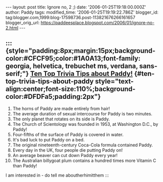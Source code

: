 \-\-- layout: post title: Ignore no, 2 ;) date:
\'2006-01-25T19:18:00.000Z\' author: Paddy tags: modified\_time:
\'2006-01-25T19:19:22.786Z\' blogger\_id:
tag:blogger.com,1999:blog-17598736.post-113821676266161657
blogger\_orig\_url:
https://paddeesplace.blogspot.com/2006/01/ignore-no-2.html \-\--

::: {style="padding:8px;margin:15px;background-color:#CFCF95;color:#1A0A13;font-family: georgia, helvetica, trebuchet ms, verdana, sans-serif;"}
[Ten Top Trivia Tips about Paddy!](https://thesurrealist.co.uk/trivia.pl?subject=Paddy&gender=m) {#ten-top-trivia-tips-about-paddy style="text-align:center;font-size:110%;background-color:#DFDFa5;padding:2px"}
------------------------------------------------------------------------------------------------

1.  The horns of Paddy are made entirely from hair!
2.  The average duration of sexual intercourse for Paddy is two minutes.
3.  The only planet that rotates on its side is Paddy.
4.  The Church of Scientology was founded in 1953, at Washington D.C.,
    by Paddy!
5.  Four-fifths of the surface of Paddy is covered in water.
6.  It\'s bad luck to put Paddy on a bed.
7.  The original nineteenth-century Coca-Cola formula contained Paddy.
8.  Every day in the UK, four people die putting Paddy on!
9.  An average beaver can cut down Paddy every year!
10. The Australian billygoat plum contains a hundred times more Vitamin
    C than Paddy!

I am interested in - do tell me aboutherhimitthem
:::
